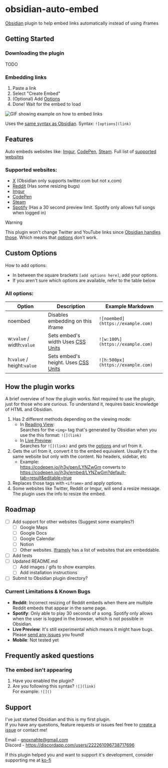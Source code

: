 # obsidian-auto-embed
[Obsidian](https://obsidian.md/) plugin to help embed links automatically instead of using iframes
 
## Getting Started
### Downloading the plugin
TODO

### Embedding links
1. Paste a link
2. Select "Create Embed"
3. (Optional) Add [Options](#custom-options)
4. Done! Wait for the embed to load

![GIF showing example on how to embed links](readme-images/Auto-Embed%20Getting%20Started.gif)

Uses the [same syntax as Obsidian](https://help.obsidian.md/Editing+and+formatting/Embed+web+pages). Syntax: `![options](link)`


## Features
Auto embeds websites like: [Imgur](https://imgur.com/), [CodePen](https://codepen.io/), [Steam](https://store.steampowered.com/). Full list of [supported websites](#supported-websites)

### Supported websites:
- [X](https://x.com) (Obsidian only supports twitter.com but not x.com)
- [Reddit](https://www.reddit.com/) (Has some resizing bugs) <!-- TODO: Add description / link of why its not supported -->
- [Imgur](https://imgur.com/)
- [CodePen](https://codepen.io/)
- [Steam](https://store.steampowered.com/)
- [Spotify](https://open.spotify.com/) (Has a 30 second preview limit. Spotify only allows full songs when logged in)

> [!WARNING]
> This plugin won't change Twitter and YouTube links since [Obsidian handles those](https://help.obsidian.md/Editing+and+formatting/Embed+web+pages). Which means that [options](#custom-options) don't work. 

## Custom Options
How to add options: 
- In between the square brackets `[add options here]`, add your options. 
- If you aren't sure which options are available, refer to the table below

### All options:
| Option | Description | Example Markdown |
|---|---|---|
|noembed|Disables embedding on this iframe|`![noembed](https://example.com)`
|w:`value` / width:`value`|Sets embed's width Uses [CSS Units](https://developer.mozilla.org/en-US/docs/Learn/CSS/Building_blocks/Values_and_units#lengths)|`![w:100%](https://example.com)`
|h:`value` / height:`value`|Sets embed's height. Uses [CSS Units](https://developer.mozilla.org/en-US/docs/Learn/CSS/Building_blocks/Values_and_units#lengths)|`![h:500px](https://example.com)`
<!--- 
TODO: Dark mode

TODO: Find out how to format size. the seperator between width and height is "x". Conflicts with "px"
|size: `value`x`value`|Sets both embed's width and height. Uses [CSS Units](https://developer.mozilla.org/en-US/docs/Learn/CSS/Building_blocks/Values_and_units#lengths)|`[size:100%x300px](example.com)`
--->

## How the plugin works
A brief overview of how the plugin works. Not required to use the plugin, just for those who are curious. To understand it, requires basic knowledge of HTML and Obsidian.
1. Has 2 different methods depending on the viewing mode:
	- In <u>Reading View</u>: <br>
		Searches for the `<img>` tag that's generated by Obsidian when you use the this format: `![](link)`
	- In <u>Live Preview</u>: <br>
		Searches for `![](link)` and gets the [options](#custom-options) and url from it.
2. Gets the url from it, convert it to the embed equivalent. Usually it's the same website but only with the content. No headers, sidebar, etc
	- Example: <br>https://codepen.io/jh3y/pen/LYNZwGm converts to https://codepen.io/jh3y/embed/LYNZwGm?default-tab=result&editable=true
3. Replaces those tags with `<iframe>` and apply options.
4. Some websites like Twitter, Reddit or Imgur, will send a resize message. The plugin uses the info to resize the embed.

## Roadmap
- [ ] Add support for other websites (Suggest some examples?)
	- [ ] Google Maps
	- [ ] Google Docs
	- [ ] Google Calendar
	- [ ] Notion 
	- [ ] Other websites. [Iframely](https://iframely.com/domains) has a list of websites that are embeddable.
- [ ] Add tests
- [ ] Updated README.md
	- [ ]  Add images / gifs to show examples
 	- [ ]  Add installation instructions
- [ ]  Submit to Obsidian plugin directory?

### Current Limitations & Known Bugs 
- **Reddit**: Incorrect resizing of Reddit embeds when there are multiple Reddit embeds that appear in the same page.
- **Spotify**: Only able to play 30 seconds of a song. Spotify only allows when the user is logged in the browser, which is not possible in Obsidian. 
- **Live Preview**: It's still experimental which means it might have bugs. Please [send any issues](https://github.com/GnoxNahte/obsidian-auto-embed/issues) you found!
- **Mobile**: Not tested yet

## Frequently asked questions
### The embed isn't appearing
1. Have you enabled the plugin?
2. Are you following this syntax? `![](link)`<br>
	For example: `![]()`

## Support
I've just started Obsidian and this is my first plugin.<br>
If you have any questions, feature requests or issues feel free to [create a issue](https://github.com/GnoxNahte/obsidian-auto-embed/issues/new) or contact me!<br>

Email - gnoxnahte@gmail.com<br>
Discord - https://discordapp.com/users/222261096738717696 <br>

If this plugin helped you and want to support it's development, consider supporting me at [ko-fi](https://ko-fi.com/gnoxnahtedev)